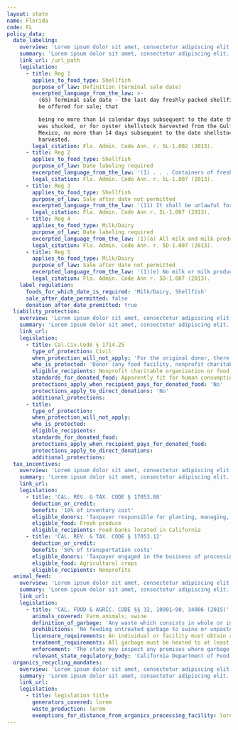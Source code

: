 ```yaml
---
layout: state
name: Florida
code: FL
policy_data:
  date_labeling:
    overview: 'Lorem ipsum dolor sit amet, consectetur adipiscing elit. Curabitur tellus mi, consequat at laoreet eget, vestibulum nec dolor. Vivamus volutpat quam ac quam bibendum rutrum.'
    summary: 'Lorem ipsum dolor sit amet, consectetur adipiscing elit. Curabitur tellus mi, consequat at laoreet eget, vestibulum nec dolor. Vivamus volutpat quam ac quam bibendum rutrum.'
    link_url: /url_path
    legislation:
      - title: Reg 1
        applies_to_food_type: Shellfish
        purpose_of_law: Definition (terminal sale date)
        excerpted_language_from_the_law: >-
          (65) Terminal sale date - the last day freshly packed shellfish shall
          be offered for sale; that

          being no more than 14 calendar days subsequent to the date the product
          was shucked, or for oyster shellstock harvested from the Gulf of
          Mexico, no more than 14 days subsequent to the date shellstock was
          harvested.
        legal_citation: Fla. Admin. Code Ann. r. 5L-1.002 (2013).
      - title: Reg 2
        applies_to_food_type: Shellfish
        purpose_of_law: Date labeling required
        excerpted_language_from_the_law: '(1) . . . Containers of fresh shellfish, with a capacity of less than 64 ounces, shall further clearly and permanently bear the terminal sale date, by the numerical month, day, and last digit of the year.'
        legal_citation: Fla. Admin. Code Ann. r. 5L-1.007 (2013).
      - title: Reg 3
        applies_to_food_type: Shellfish
        purpose_of_law: Sale after date not permitted
        excerpted_language_from_the_law: '(11) It shall be unlawful for any person, firm, corporation, wholesale or retail dealer to sell or offer for sale any fresh shellfish after the terminal sale date has expired, or sell or offer for sale any fresh, frozen, or previously frozen shellfish not in compliance with any and all requirements of Chapter 5L-1, F.A.C.'
        legal_citation: Fla. Admin. Code Ann r. 5L-1.007 (2013).
      - title: Reg 4
        applies_to_food_type: Milk/Dairy
        purpose_of_law: Date labeling required
        excerpted_language_from_the_law: (1)(a) All milk and milk products shall be legibly labeled with their shelf-life date. The date or date code for frozen desserts and other manufactured milk products shall be approved by the department and shall indicate the date of manufacture of the product or the last day the product is to be offered for sale.
        legal_citation: Fla. Admin. Code Ann. r. 5D-1.007 (2013).
      - title: Reg 5
        applies_to_food_type: Milk/Dairy
        purpose_of_law: Sale after date not permitted
        excerpted_language_from_the_law: '(1)(e) No milk or milk products shall be offered for sale as a grade A product after the shelflife expiration date shown on the container. All milk and milk products offered for sale after the shelf-life expiration date will be deemed to be misbranded and subject to be impounded and made unsalable or otherwise disposed of by the department, under the provisions of Section 502.231, F.S. (1)(f) This rule does not apply to containers of milk or milk products which are not to be sold in the State of Florida.'
        legal_citation: Fla. Admin. Code Ann r. 5D-1.007 (2013).
    label_regulation:
      foods_for_which_date_is_required: 'Milk/Dairy, Shellfish'
      sale_after_date_permitted: false
      donation_after_date_premitted: true
  liability_protection:
    overview: 'Lorem ipsum dolor sit amet, consectetur adipiscing elit. Curabitur tellus mi, consequat at laoreet eget, vestibulum nec dolor. Vivamus volutpat quam ac quam bibendum rutrum.'
    summary: 'Lorem ipsum dolor sit amet, consectetur adipiscing elit. Curabitur tellus mi, consequat at laoreet eget, vestibulum nec dolor. Vivamus volutpat quam ac quam bibendum rutrum.'
    link_url:
    legislation:
      - title: Cal.Civ.Code § 1714.25
        type_of_protection: Civil
        when_protection_will_not_apply: 'For the original donor, there is no protection for negligence or a willful act; for the ultimate distributor, there is no protection for negligence, recklessness, or intentional misconduct.'
        who_is_protected: 'Donor (any food facility, nonprofit charitable organization or food bank) and Distributor (nonprofit/charitable organization or food bank)'
        eligible_recipients: Nonprofit charitable organization or food bank
        standards_for_donated_food: Apparently fit for human consumption. Provides protection regardless of compliance with packaging and labeling laws; food must be fit for human consumption.
        protections_apply_when_recipient_pays_for_donated_food: 'No'
        protections_apply_to_direct_donations: 'No'
        additional_protections:
      - title:
        type_of_protection:
        when_protection_will_not_apply:
        who_is_protected:
        eligible_recipients:
        standards_for_donated_food:
        protections_apply_when_recipient_pays_for_donated_food:
        protections_apply_to_direct_donations:
        additional_protections:
  tax_incentives:
    overview: 'Lorem ipsum dolor sit amet, consectetur adipiscing elit. Curabitur tellus mi, consequat at laoreet eget, vestibulum nec dolor. Vivamus volutpat quam ac quam bibendum rutrum.'
    summary: 'Lorem ipsum dolor sit amet, consectetur adipiscing elit. Curabitur tellus mi, consequat at laoreet eget, vestibulum nec dolor. Vivamus volutpat quam ac quam bibendum rutrum.'
    link_url:
    legislation:
      - title: 'CAL. REV. & TAX. CODE § 17053.88'
        deduction_or_credit:
        benefit: '10% of inventory cost'
        eligible_donors: 'Taxpayer responsible for planting, managing, and harvesting crops'
        eligible_food: Fresh produce
        eligible_recipients: Food banks located in California
      - title: 'CAL. REV. & TAX. CODE § 17053.12'
        deduction_or_credit:
        benefit: '50% of transportation costs'
        eligible_donors: 'Taxpayer engaged in the business of processing, distributing, or selling agricultural products'
        eligible_food: Agricultural crops
        eligible_recipients: Nonprofits
  animal_feed:
    overview: 'Lorem ipsum dolor sit amet, consectetur adipiscing elit. Curabitur tellus mi, consequat at laoreet eget, vestibulum nec dolor. Vivamus volutpat quam ac quam bibendum rutrum.'
    summary: 'Lorem ipsum dolor sit amet, consectetur adipiscing elit. Curabitur tellus mi, consequat at laoreet eget, vestibulum nec dolor. Vivamus volutpat quam ac quam bibendum rutrum.'
    link_url:
    legislation:
      - title: 'CAL. FOOD & AGRIC. CODE §§ 32, 10901–90, 34006 (2015)'
        animals_covered: Farm animals; swine
        definition_of_garbage: 'Any waste which consists in whole or in part of any animal waste that results from the handling, preparing, cooking, and consuming of food, including the o al from any animal carcass or from any part of an animal carcass. It does not, however, include such waste from ordinary household operations that is fed directly to swine on the premises. § 10901 (2015).'
        prohibitions: 'No feeding untreated garbage to swine or unpasteurized milk to farm animals. Exception for ndividuals feeding household garbage. §§ 10901–90, 34006 (2015).'
        licensure_requirements: An individual or facility must obtain an annual license from the state before feeding garbage to swine. § 10981 (2015).
        treatment_requirements: All garbage must be heated to at least 212 degrees Fahrenheit or boiling point for at least 30 minutes or else treated in some other manner approved by the state. § 10952 (2015).
        enforcement: 'The state may inspect any premises where garbage is fed to swine and may order a facility to cease garbage-feeding operations. § 10922 (2015). The state may inspect records pertaining to garbage-feeding operations. § 10923 (2015). The state may refuse to issue, revoke, or suspend the license of an individual or facility that violates the garbage-feeding rule. § 10987 (2015).'
        relevant_state_regulatory_body: 'California Department of Food and Agriculture (§ 32 (2015)), www.cdfa.ca.gov/.'
  organics_recycling_mandates:
    overview: 'Lorem ipsum dolor sit amet, consectetur adipiscing elit. Curabitur tellus mi, consequat at laoreet eget, vestibulum nec dolor. Vivamus volutpat quam ac quam bibendum rutrum.'
    summary: 'Lorem ipsum dolor sit amet, consectetur adipiscing elit. Curabitur tellus mi, consequat at laoreet eget, vestibulum nec dolor. Vivamus volutpat quam ac quam bibendum rutrum.'
    link_url:
    legislation:
      - title: legislation title
        generators_covered: lorem
        waste_production: lorem
        exemptions_for_distance_from_organics_processing_facility: lorem
---
```

